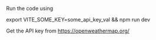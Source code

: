 Run the code using

export VITE_SOME_KEY=some_api_key_val && npm run dev

Get the API key from https://openweathermap.org/